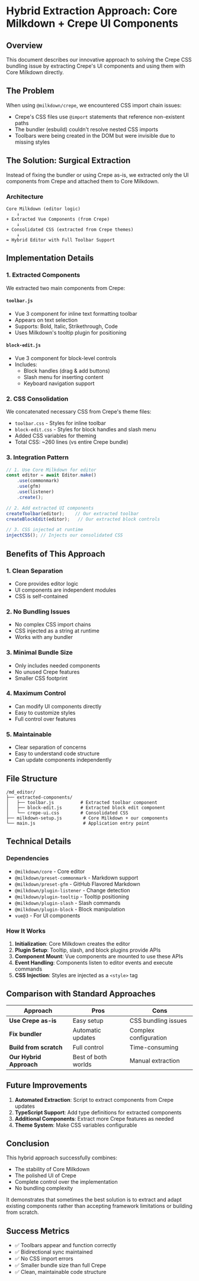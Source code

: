 # Hybrid Extraction Approach: Core Milkdown + Crepe UI Components

## Overview

This document describes our innovative approach to solving the Crepe CSS bundling issue by extracting Crepe's UI components and using them with Core Milkdown directly.

## The Problem

When using `@milkdown/crepe`, we encountered CSS import chain issues:
- Crepe's CSS files use `@import` statements that reference non-existent paths
- The bundler (esbuild) couldn't resolve nested CSS imports
- Toolbars were being created in the DOM but were invisible due to missing styles

## The Solution: Surgical Extraction

Instead of fixing the bundler or using Crepe as-is, we extracted only the UI components from Crepe and attached them to Core Milkdown.

### Architecture

```
Core Milkdown (editor logic)
    ↓
+ Extracted Vue Components (from Crepe)
    ↓
+ Consolidated CSS (extracted from Crepe themes)
    ↓
= Hybrid Editor with Full Toolbar Support
```

## Implementation Details

### 1. Extracted Components

We extracted two main components from Crepe:

#### `toolbar.js`
- Vue 3 component for inline text formatting toolbar
- Appears on text selection
- Supports: Bold, Italic, Strikethrough, Code
- Uses Milkdown's tooltip plugin for positioning

#### `block-edit.js`
- Vue 3 component for block-level controls
- Includes:
  - Block handles (drag & add buttons)
  - Slash menu for inserting content
  - Keyboard navigation support

### 2. CSS Consolidation

We concatenated necessary CSS from Crepe's theme files:
- `toolbar.css` - Styles for inline toolbar
- `block-edit.css` - Styles for block handles and slash menu
- Added CSS variables for theming
- Total CSS: ~260 lines (vs entire Crepe bundle)

### 3. Integration Pattern

```javascript
// 1. Use Core Milkdown for editor
const editor = await Editor.make()
    .use(commonmark)
    .use(gfm)
    .use(listener)
    .create();

// 2. Add extracted UI components
createToolbar(editor);    // Our extracted toolbar
createBlockEdit(editor);   // Our extracted block controls

// 3. CSS injected at runtime
injectCSS(); // Injects our consolidated CSS
```

## Benefits of This Approach

### 1. **Clean Separation**
- Core provides editor logic
- UI components are independent modules
- CSS is self-contained

### 2. **No Bundling Issues**
- No complex CSS import chains
- CSS injected as a string at runtime
- Works with any bundler

### 3. **Minimal Bundle Size**
- Only includes needed components
- No unused Crepe features
- Smaller CSS footprint

### 4. **Maximum Control**
- Can modify UI components directly
- Easy to customize styles
- Full control over features

### 5. **Maintainable**
- Clear separation of concerns
- Easy to understand code structure
- Can update components independently

## File Structure

```
/md_editor/
├── extracted-components/
│   ├── toolbar.js          # Extracted toolbar component
│   ├── block-edit.js       # Extracted block edit component
│   └── crepe-ui.css        # Consolidated CSS
├── milkdown-setup.js        # Core Milkdown + our components
└── main.js                  # Application entry point
```

## Technical Details

### Dependencies
- `@milkdown/core` - Core editor
- `@milkdown/preset-commonmark` - Markdown support
- `@milkdown/preset-gfm` - GitHub Flavored Markdown
- `@milkdown/plugin-listener` - Change detection
- `@milkdown/plugin-tooltip` - Tooltip positioning
- `@milkdown/plugin-slash` - Slash commands
- `@milkdown/plugin-block` - Block manipulation
- `vue@3` - For UI components

### How It Works

1. **Initialization**: Core Milkdown creates the editor
2. **Plugin Setup**: Tooltip, slash, and block plugins provide APIs
3. **Component Mount**: Vue components are mounted to use these APIs
4. **Event Handling**: Components listen to editor events and execute commands
5. **CSS Injection**: Styles are injected as a `<style>` tag

## Comparison with Standard Approaches

| Approach | Pros | Cons |
|----------|------|------|
| **Use Crepe as-is** | Easy setup | CSS bundling issues |
| **Fix bundler** | Automatic updates | Complex configuration |
| **Build from scratch** | Full control | Time-consuming |
| **Our Hybrid Approach** | Best of both worlds | Manual extraction |

## Future Improvements

1. **Automated Extraction**: Script to extract components from Crepe updates
2. **TypeScript Support**: Add type definitions for extracted components
3. **Additional Components**: Extract more Crepe features as needed
4. **Theme System**: Make CSS variables configurable

## Conclusion

This hybrid approach successfully combines:
- The stability of Core Milkdown
- The polished UI of Crepe
- Complete control over the implementation
- No bundling complexity

It demonstrates that sometimes the best solution is to extract and adapt existing components rather than accepting framework limitations or building from scratch.

## Success Metrics

- ✅ Toolbars appear and function correctly
- ✅ Bidirectional sync maintained
- ✅ No CSS import errors
- ✅ Smaller bundle size than full Crepe
- ✅ Clean, maintainable code structure